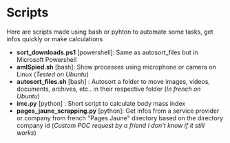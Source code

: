 # Scripts
Here are scripts made using bash or pyhton to automate some tasks, get infos quickly or make calculations

- **sort_downloads.ps1** [powershell]: Same as autosort_files but in Microsoft Powershell
- **amISpied.sh** [bash]: Show processes using microphone or camera on Linux (*Tested on Ubuntu*)
- **autosort_files.sh** [bash] : Autosort a folder to move images, videos, documents, archives, etc.. in their respective folder (*In french on Ubuntu*)
- **imc.py** [python] : Short script to calculate body mass index 
- **pages_jaune_scrapping.py** [python]: Get infos from a service provider or company from french "Pages Jaune" directory based on the directory company id (*Custom POC request by a friend I don't know if it still works*)
